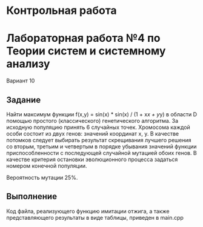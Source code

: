 # Контрольная работа

# Лабораторная работа №4 по Теории систем и системному анализу

Вариант 10
## Задание
Найти максимум функции f(x,y) = sin(x) * sin(x) / (1 + x*x + y*y) в области D помощью простого (классического) генетического алгоритма. 
За исходную популяцию принять 6 случайных  точек. Хромосома каждой особи состоит из двух генов: значений координат x, y. 
В качестве потомков следует выбирать результат скрещивания лучшего решения  со вторым, третьим и четвертым в порядке убывания значений функции приспособленности с последующей случайной мутацией обоих генов. В качестве критерия остановки эволюционного процесса задаться номером конечной популяции.

Вероятность мутации 25%.
 
## Выполнение
Код файла, реализующего функцию имитации отжига, а также представляющего результаты в виде таблицы, приведен в main.cpp
